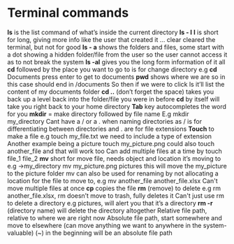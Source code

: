 # Terminal commands 
**ls**
 is the list command of what’s inside the current directory
**ls - l**
**l** is short for long, giving more info like the user that created it …
clear cleared the terminal, but not for good
**ls - a** shows the folders and files, some start with a dot showing a hidden folder/file from the user so the user cannot access it as to not break the system
**ls -al** gives you the long form information of it all
**cd** followed by the place you want to go to is for change directory e.g **cd** Documents press enter to get to documents
**pwd** shows where we are so in this case should end in /documents
So then if we were to click ls it’ll list the content of my documents folder
**cd ..** (don’t forget the space) takes you back up a level back into the folder/file you were in before 
**cd** by itself will take you right back to your home directory 
**Tab** key autocompletes the word for you
**mkdir** = make directory followed by file name
E.g mkdir my_directory
Cant have a / or a . when naming directories as / is for differentiating between directories and . are for file extensions
**Touch** to make a file e.g touch my_file.txt we need to include a type of extension
Another example being a picture touch my_picture.png
could also touch another_file and that will work too
Can add multiple files at a time by touch file_1 file_2
**mv** short for move file, needs object and location it’s moving to 
e.g ->my_directory mv my_picture.png pictures this will move the my_picture to the picture folder
mv can also be used for renaming by not allocating a location for the file to move to, e.g mv another_file another_file.xlsx
Can't move multiple files at once
**cp** copies the file
**rm** (remove) to delete e.g rm another_file.xlsx, rm doesn’t move to trash, fully deletes it 
Can't just use rm to delete a directory e.g pictures, will alert you that it’s a directory 
**rm -r** (directory name) will delete the directory altogether
Relative file path, relative to where we are right now
Absolute file path, start somewhere and move to elsewhere (can move anything we want to anywhere in the system- valuable)
(~) in the beginning will be an absolute file path
